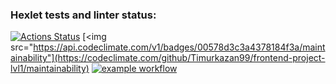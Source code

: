 ### Hexlet tests and linter status:
[![Actions Status](https://github.com/Timurkazan99/frontend-project-lvl1/workflows/hexlet-check/badge.svg)](https://github.com/Timurkazan99/frontend-project-lvl1/actions)
[<img src="https://api.codeclimate.com/v1/badges/00578d3c3a4378184f3a/maintainability"](https://codeclimate.com/github/Timurkazan99/frontend-project-lvl1/maintainability)
[![example workflow](https://github.com/github/docs/actions/workflows/main.yml/badge.svg)](https://github.com/Timurkazan99/frontend-project-lvl1/actions/workflows/linter.yml)
